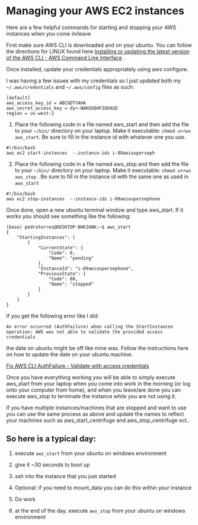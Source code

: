 # Managing your AWS EC2 instances


Here are a few helpful commands for starting and stopping your AWS instances when you come in/leave

First make sure AWS CLI is downloaded and on your ubuntu. You can follow the directions for LINUX found here [Installing or updating the latest version of the AWS CLI - AWS Command Line Interface](https://docs.aws.amazon.com/cli/latest/userguide/getting-started-install.html) .

Once installed, update your credentials appropriately using aws configure.

I was having a few issues with my credentials so I just updated both my `~/.aws/credentials` and `~/.aws/config` files as such:

 

```
[default]
aws_access_key_id = ABCGDTYAHA
aws_secret_access_key = dy+-NAKUSDHFIOUASD
region = us-west-2
```

1.  Place the following code in a file named aws_start and then add the file to your `~/bin/` directory on your laptop. Make it executable: `chmod u+rwx aws_start`. Be sure to fill in the instance id with whatever one you use.

```
#!/bin/bash
aws ec2 start-instances  --instance-ids i-09aeiouperseph
```

2. Place the following code in a file named aws_stop and then add the file to your `~/bin/` directory on your laptop. Make it executable: `chmod u+rwx aws_stop` . Be sure to fill in the instance id with the same one as used in `aws_start`

```
#!/bin/bash
aws ec2 stop-instances  --instance-ids i-09aeioupersephone
```

Once done, open a new ubuntu terminal window and type aws_start. If it works you should see something like the following:

```
(base) pedrotorres@DESKTOP-BHKI6NK:~$ aws_start
{
    "StartingInstances": [
        {
            "CurrentState": {
                "Code": 0,
                "Name": "pending"
            },
            "InstanceId": "i-09aeioupersephone",
            "PreviousState": {
                "Code": 80,
                "Name": "stopped"
            }
        }
    ]
}
```

If you get the following error like I did:

`An error occurred (AuthFailure) when calling the StartInstances operation: AWS was not able to validate the provided access credentials`

the date on ubuntu might be off like mine was. Follow the instructions here on how to update the date on your ubuntu machine.

[Fix AWS CLI AuthFailure - Validate with access credentials](https://www.learnitguide.net/2018/04/fix-aws-cli-authfailure-validate-with.html) 

Once you have everything working you will be able to simply execute aws_start from your laptop when you come into work in the morning (or log onto your computer from home), and when you leave/are done you can execute aws_stop to terminate the instance while you are not using it. 

If you have multiple instances/machines that are stopped and want to use you can use the same process as above and update the names to reflect your machines such as aws_start_centrifuge and aws_stop_centrifuge ect..

## So here is a typical day:

1. execute `aws_start` from your ubuntu on windows environment 

2. give it ~30 seconds to boot up

3. ssh into the instance that you just started

4. Optional: if you need to mount_data you can do this within your instance

5. Do work

6. at the end of the day, execute `aws_stop` from your ubuntu on windows environment
